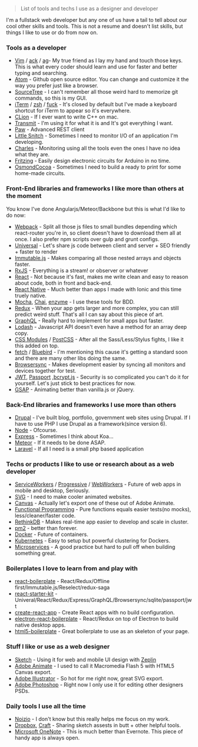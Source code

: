 > List of tools and techs I use as a designer and developer

I'm a fullstack web developer but any one of us have a tail to tell about our cool other skills and tools. This is not a resume and doesn't list skills, but things I like to use or do from now on.


### Tools as a developer
- [Vim](https://github.com/vim/vim) / [ack](http://beyondgrep.com) / [ag](https://github.com/ggreer/the_silver_searcher)- My true friend as I lay my hand and touch those keys. This is what every coder should learn and use for faster and better typing and searching.
- [Atom](https://atom.io) - Github open source editor. You can change and customize it the way you prefer just like a browser.
- [SourceTree](https://www.sourcetreeapp.com) - I can't remember all those weird hard to memorize git commands, so this is my GUI.
- [iTerm](https://www.iterm2.com) / [zsh](https://github.com/robbyrussell/oh-my-zsh) / [fuck](https://github.com/nvbn/thefuck) - It's closed by default but I've made a keyboard shortcut for iTerm to appear so it's everywhere.
- [CLion](https://www.jetbrains.com/clion) - If I ever want to write C++ on mac.
- [Transmit](https://panic.com/transmit/) - I'm using it for what it is and It's got everything I want.
- [Paw](https://paw.butt/) - Advanced REST client
- [Little Snitch](https://www.obdev.at/products/littlesnitch) - Sometimes I need to monitor I/O of an application I'm developing.
- [Charles](https://www.charlesproxy.com/) - Monitoring using all the tools even the ones I have no idea what they are.
- [Fritzing](fritzing.org/) - Easily design electronic circuits for Arduino in no time.
- [OsmondCocoa](www.osmondpcb.com/) - Sometimes I need to build a ready to print for some home-made circuits.


### Front-End libraries and frameworks I like more than others at the moment
You know I've done Angularjs/Meteor/Backbone but this is what I'd like to do now:
- [Webpack](https://webpack.github.io/) - Split all those js files to small bundles depending which react-router you're in, so client doesn't have to download them all at once. I also prefer npm scripts over gulp and grunt configs.
- [Universal](https://medium.com/@mjackson/universal-javascript-4761051b7ae9) - Let's share js code between client and server + SEO friendly + faster to render
- [Immutable.js](https://facebook.github.io/immutable-js/) - Makes comparing all those nested arrays and objects faster.
- [RxJS](https://github.com/Reactive-Extensions/RxJS) - Everything is a stream! or observer or whatever
- [React](https://facebook.github.io/react/) - Not because it's fast, makes me write clean and easy to reason about code, both in front and back-end.
- [React Native](https://facebook.github.io/react-native/) - Much better than apps I made with Ionic and this time truely native.
- [Mocha](https://mochajs.org), [Chai](chaijs.com/), [enzyme](https://github.com/airbnb/enzyme) - I use these tools for BDD.
- [Redux](https://github.com/reactjs/redux) - When your app gets larger and more complex, you can still predict weird stuff. That's all I can say about this piece of art.
- [GraphQL](https://facebook.github.io/graphql) - Really hard to implement for small apps but faster.
- [Lodash](https://lodash.com/) - Javascript API doesn't even have a method for an array deep copy.
- [CSS Modules](https://github.com/css-modules/css-modules) / [PostCSS](https://github.com/postcss/postcss) - After all the Sass/Less/Stylus fights, I like it this added on top.
- [fetch](https://github.com/matthew-andrews/isomorphic-fetch) / [Bluebird](https://github.com/petkaantonov/bluebird) - I'm mentioning this cause it's getting a standard soon and there are many other libs doing the same.
- [Browsersync](https://www.browsersync.io) - Makes development easier by syncing all monitors and devices together for test.
- [JWT](https://jwt.io/), [Passport](passportjs.org) ,[bcrypt.js](https://github.com/ncb000gt/node.bcrypt.js/) - Security is so complicated you can't do it for yourself. Let's just stick to best practices for now.
- [GSAP](http://greensock.com/gsap) - Animating better than vanilla.js or jQuery.

### Back-End libraries and frameworks I use more than others
- [Drupal](https://drupal.org) - I've built blog, portfolio, government web sites using Drupal. If I have to use PHP I use Drupal as a framework(since version 6).
- [Node](https://nodejs.org) - Ofcourse.
- [Express](http://expressjs.com/) - Sometimes I think about Koa...
- [Meteor](http://meteor.com) - If it needs to be done ASAP.
- [Laravel](https://laravel.com/) - If all I need is a small php based application


### Techs or products I like to use or research about as a web developer
- [ServiceWorkers](https://serviceworke.rs/) / [Progressive](https://developers.google.com/web/progressive-web-apps/) / [WebWorkers](https://hacks.mozilla.org/2016/05/a-taste-of-javascripts-new-parallel-primitives) - Future of web apps in mobile and desktop, Seriously.
- [SVG](https://css-tricks.com/using-svg) - I need to make cooler animated websites.
- [Canvas](www.html5canvastutorials.com) - Actually let's export one of these out of Adobe Animate.
- [Functional Programming](https://github.com/MostlyAdequate/mostly-adequate-guide) - Pure functions equals easier tests(no mocks), less/cleaner/faster code.
- [RethinkDB](https://rethinkdb.com) - Makes real-time app easier to develop and scale in cluster.
- [pm2](https://github.com/Unitech/pm2) - better than forever.
- [Docker](https://www.docker.com/) - Future of containers.
- [Kubernetes](https://github.com/kubernetes/kubernetes) - Easy to setup but powerful clustering for Dockers.
- [Microservices](https://en.wikipedia.org/wiki/Microservices) - A good practice but hard to pull off when building something great.


### Boilerplates I love to learn from and play with
- [react-boilerplate](https://github.com/mxstbr/react-boilerplate) - React/Redux/Offline first/Immutable.js/Reselect/redux-saga
- [react-starter-kit](https://github.com/kriasoft/react-starter-kit) - Univeral/React/Redux/Express/GraphQL/Browsersync/sqlite/passport/jwt
- [create-react-app](https://github.com/facebookincubator/create-react-app) - Create React apps with no build configuration.
- [electron-react-boilerplate](https://github.com/chentsulin/electron-react-boilerplate) - React/Redux on top of Electron to build native desktop apps.
- [html5-boilerplate](https://github.com/h5bp/html5-boilerplate) - Great boilerplate to use as an skeleton of your page.


### Stuff I like or use as a web designer
- [Sketch](https://www.sketchapp.com) - Using it for web and mobile UI design with [Zeplin](https://zeplin.io/)
- [Adobe Animate](www.adobe.com/products/animate.html) - I used to call it Macromedia Flash 5 with HTML5 Canvas export.
- [Adobe Illustrator](www.adobe.com/products/illustrator.html) - So hot for me right now, great SVG export.
- [Adobe Photoshop](www.adobe.com/products/photoshop.html) - Right now I only use it for editing other designers PSDs.


### Daily tools I use all the time
- [Noizio](http://noiz.io/) - I don't know but this really helps me focus on my work.
- [Dropbox](https://www.dropbox.com), [Craft](https://www.invisionapp.com/craft) - Sharing sketch assests in butt + other helpful tools.
- [Microsoft OneNote](https://www.onenote.com) - This is much better than Evernote. This piece of handy app is always open.
